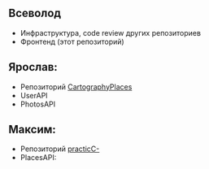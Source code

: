 ## Всеволод
- Инфраструктура, code review других репозиториев
- Фронтенд (этот репозиторий)

## Ярослав:
- Репозиторий [CartographyPlaces](https://github.com/zhbr112/CartographyPlaces)
- UserAPI
- PhotosAPI

## Максим:
- Репозиторий [practicC-](https://github.com/maximgf/practicC-)
- PlacesAPI: 
